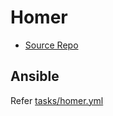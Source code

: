 # Homer
* [Source Repo](https://github.com/bastienwirtz/homer)


## Ansible
Refer [tasks/homer.yml](../tasks/homer.yml)